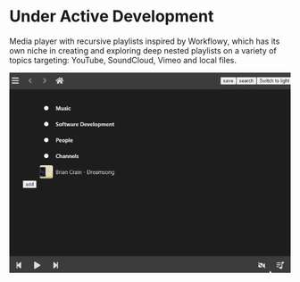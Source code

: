 # Under Active Development

Media player with recursive playlists inspired by Workflowy, which has its own niche in creating and exploring deep nested playlists on a variety of topics targeting: YouTube, SoundCloud, Vimeo and
local files.

![Flow](https://github.com/ilyaivanov/visulty/blob/better-player/images/base.gif)
